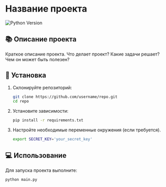 # Название проекта

![Python Version](https://img.shields.io/badge/python-3.8-blue)

## 📚 Описание проекта

Краткое описание проекта. Что делает проект? Какие задачи решает? Чем он может быть полезен?

## 🚀 Установка

1. Склонируйте репозиторий:

    ```bash
    git clone https://github.com/username/repo.git
    cd repo
    ```

2. Установите зависимости:

    ```bash
    pip install -r requirements.txt
    ```

3. Настройте необходимые переменные окружения (если требуется).

    ```bash
    export SECRET_KEY='your_secret_key'
    ```

## 💻 Использование

Для запуска проекта выполните:

```bash
python main.py
